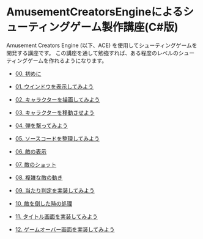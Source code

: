 ﻿
# AmusementCreatorsEngineによるシューティングゲーム製作講座(C#版)

Amusement Creators Engine (以下、ACE) を使用してシューティングゲームを開発する講座です。
この講座を通して勉強すれば、ある程度のレベルのシューティングゲームを作れるようになります。

* [00. 初めに](00.md)

* [01. ウインドウを表示してみよう](01.md)

* [02. キャラクターを描画してみよう](02.md)

* [03. キャラクターを移動させよう](03.md)

* [04. 弾を撃ってみよう](04.md)

* [05. ソースコードを整理してみよう](05.md)

* [06. 敵の表示](06.md)

* [07. 敵のショット](07.md)

* [08. 複雑な敵の動き](08.md)

* [09. 当たり判定を実装してみよう](09.md)

* [10. 敵を倒した時の処理](10.md)

* [11. タイトル画面を実装してみよう](11.md)

* [12. ゲームオーバー画面を実装してみよう](12.md)

